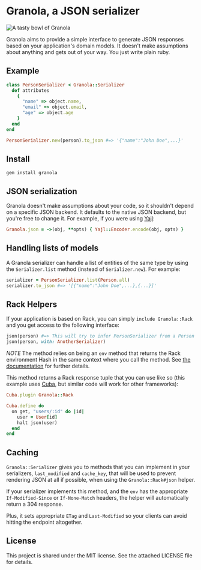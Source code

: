 # Granola, a JSON serializer

![A tasty bowl of Granola](https://cloud.githubusercontent.com/assets/437/4827156/9e8d33da-5f76-11e4-8574-7803e84845f2.JPG)


Granola aims to provide a simple interface to generate JSON responses based on
your application's domain models. It doesn't make assumptions about anything and
gets out of your way. You just write plain ruby.

## Example

``` ruby
class PersonSerializer < Granola::Serializer
  def attributes
    {
      "name" => object.name,
      "email" => object.email,
      "age" => object.age
    }
  end
end

PersonSerializer.new(person).to_json #=> '{"name":"John Doe",...}'
```

## Install

    gem install granola

## JSON serialization

Granola doesn't make assumptions about your code, so it shouldn't depend on a
specific JSON backend. It defaults to the native JSON backend, but you're free
to change it. For example, if you were using [Yajl][]:

``` ruby
Granola.json = ->(obj, **opts) { Yajl::Encoder.encode(obj, opts) }
```

[Yajl]: https://github.com/brianmario/yajl-ruby

## Handling lists of models

A Granola serializer can handle a list of entities of the same type by using the
`Serializer.list` method (instead of `Serializer.new`). For example:

``` ruby
serializer = PersonSerializer.list(Person.all)
serializer.to_json #=> '[{"name":"John Doe",...},{...}]'
```

## Rack Helpers

If your application is based on Rack, you can simply `include Granola::Rack` and
you get access to the following interface:

``` ruby
json(person) #=> This will try to infer PersonSerializer from a Person instance
json(person, with: AnotherSerializer)
```

*NOTE* The method relies on being an `env` method that returns the Rack
environment Hash in the same context where you call the method. See [the
documentation](./lib/granola/rack.rb) for further details.

This method returns a Rack response tuple that you can use like so (this example
uses [Cuba][], but similar code will work for other frameworks):

``` ruby
Cuba.plugin Granola::Rack

Cuba.define do
  on get, "users/:id" do |id|
    user = User[id]
    halt json(user)
  end
end
```

[Cuba]: http://cuba.is

## Caching

`Granola::Serializer` gives you to methods that you can implement in your
serializers, `last_modified` and `cache_key`, that will be used to prevent
rendering JSON at all if possible, when using the `Granola::Rack#json` helper.

If your serializer implements this method, and the `env` has the appropriate
`If-Modified-Since` or `If-None-Match` headers, the helper will automatically
return a 304 response.

Plus, it sets appropriate `ETag` and `Last-Modified` so your clients can avoid
hitting the endpoint altogether.

## License

This project is shared under the MIT license. See the attached LICENSE file for
details.
